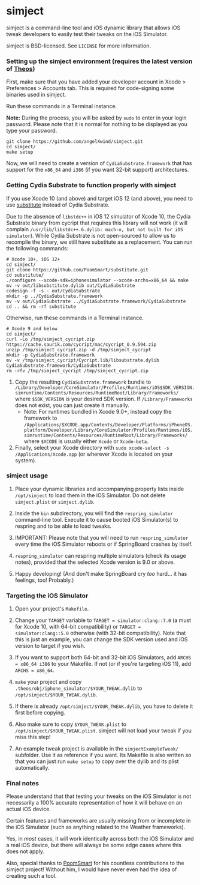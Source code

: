 # simject

simject is a command-line tool and iOS dynamic library that allows iOS tweak developers to easily test their tweaks on the iOS Simulator.

simject is BSD-licensed. See `LICENSE` for more information.

### Setting up the simject environment (requires the latest version of [Theos](https://github.com/theos/theos))

First, make sure that you have added your developer account in Xcode > Preferences > Accounts tab. This is required for code-signing some binaries used in simject.

Run these commands in a Terminal instance.

**Note:** During the process, you will be asked by `sudo` to enter in your login password. Please note that it is normal for nothing to be displayed as you type your password.

```
git clone https://github.com/angelXwind/simject.git
cd simject/
make setup
```

Now, we will need to create a version of `CydiaSubstrate.framework` that has support for the `x86_64` and `i386` (if you want 32-bit support) architectures.

### Getting Cydia Substrate to function properly with simject

If you use Xcode 10 (and above) and target iOS 12 (and above), you need to use [substitute](https://github.com/coolstar/substitute) instead of Cydia Substrate.

Due to the absence of `libstdc++` in iOS 12 simulator of Xcode 10, the Cydia Substrate binary from cycript that requires this library will not work (it will complain `/usr/lib/libstdc++.6.dylib: mach-o, but not built for iOS simulator`). While Cydia Substrate is not open-sourced to allow us to recompile the binary, we still have substitute as a replacement. You can run the following commands:

```
# Xcode 10+, iOS 12+
cd simject/
git clone https://github.com/PoomSmart/substitute.git
cd substitute/
./configure --xcode-sdk=iphonesimulator --xcode-archs=x86_64 && make
mv -v out/libsubstitute.dylib out/CydiaSubstrate
codesign -f -s - out/CydiaSubstrate
mkdir -p ../CydiaSubstrate.framework
mv -v out/CydiaSubstrate ../CydiaSubstrate.framework/CydiaSubstrate
cd .. && rm -rf substitute
```
Otherwise, run these commands in a Terminal instance.

```
# Xcode 9 and below
cd simject/
curl -Lo /tmp/simject_cycript.zip https://cache.saurik.com/cycript/mac/cycript_0.9.594.zip
unzip /tmp/simject_cycript.zip -d /tmp/simject_cycript
mkdir -p CydiaSubstrate.framework
mv -v /tmp/simject_cycript/Cycript.lib/libsubstrate.dylib CydiaSubstrate.framework/CydiaSubstrate
rm -rfv /tmp/simject_cycript /tmp/simject_cycript.zip
```

1. Copy the resulting `CydiaSubstrate.framework` bundle to `/Library/Developer/CoreSimulator/Profiles/Runtimes/iOS$SDK_VERSION.simruntime/Contents/Resources/RuntimeRoot/Library/Frameworks/` where `$SDK_VERSION` is your desired SDK version. If `/Library/Frameworks` does not exist, you can just create it manually.
   * Note: For runtimes bundled in Xcode 9.0+, instead copy the framework to `/Applications/$XCODE.app/Contents/Developer/Platforms/iPhoneOS.platform/Developer/Library/CoreSimulator/Profiles/Runtimes/iOS.simruntime/Contents/Resources/RuntimeRoot/Library/Frameworks/` where `$XCODE` is usually either `Xcode` or `Xcode-beta`.
1. Finally, select your Xcode directory with `sudo xcode-select -s /Applications/Xcode.app` (or wherever Xcode is located on your system).

### simject usage

1. Place your dynamic libraries and accompanying property lists inside `/opt/simject` to load them in the iOS Simulator. Do not delete `simject.plist` or `simject.dylib`.

1. Inside the `bin` subdirectory, you will find the `respring_simulator` command-line tool. Execute it to cause booted iOS Simulator(s) to respring and to be able to load tweaks.

1. IMPORTANT: Please note that you will need to run `respring_simulator` every time the iOS Simulator reboots or if SpringBoard crashes by itself.

1. `respring_simulator` can respring multiple simulators (check its usage notes), provided that the selected Xcode version is 9.0 or above.

1. Happy developing! (And don't make SpringBoard cry *too* hard... it has feelings, too! Probably.)

### Targeting the iOS Simulator

1. Open your project's `Makefile`.

1. Change your `TARGET` variable to `TARGET = simulator:clang::7.0` (a must for Xcode 10, with 64-bit compatibility) or `TARGET = simulator:clang::5.0` otherwise (with 32-bit compatibility). Note that this is just an example, you can change the SDK version used and iOS version to target if you wish.

1. If you want to support both 64-bit and 32-bit iOS Simulators, add `ARCHS = x86_64 i386` to your Makefile. If not (or if you're targeting iOS 11), add `ARCHS = x86_64`.

1. `make` your project and copy `.theos/obj/iphone_simulator/$YOUR_TWEAK.dylib` to `/opt/simject/$YOUR_TWEAK.dylib`.

1. If there is already `/opt/simject/$YOUR_TWEAK.dylib`, you have to delete it first before copying.

1. Also make sure to copy `$YOUR_TWEAK.plist` to `/opt/simject/$YOUR_TWEAK.plist`. simject will not load your tweak if you miss this step!

1. An example tweak project is available in the `simjectExampleTweak/` subfolder. Use it as reference if you want. Its Makefile is also written so that you can just run `make setup` to copy over the dylib and its plist automatically.

### Final notes

Please understand that that testing your tweaks on the iOS Simulator is not necessarily a 100% accurate representation of how it will behave on an actual iOS device.

Certain features and frameworks are usually missing from or incomplete in the iOS Simulator (such as anything related to the Weather frameworks).

Yes, in *most* cases, it will work identically across both the iOS Simulator and a real iOS device, but there will always be some edge cases where this does not apply.

Also, special thanks to [PoomSmart](https://github.com/PoomSmart) for his countless contributions to the simject project! Without him, I would have never even had the idea of creating such a tool.

